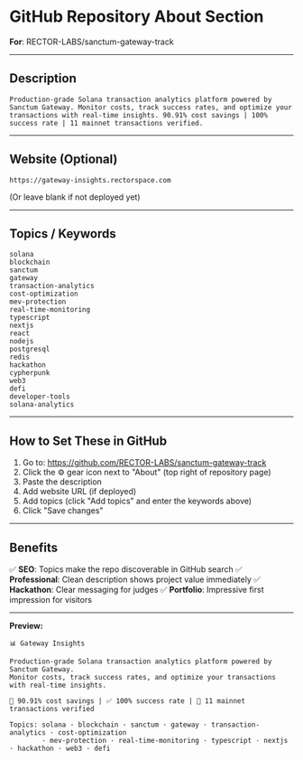 # GitHub Repository About Section

**For**: RECTOR-LABS/sanctum-gateway-track

---

## Description

```
Production-grade Solana transaction analytics platform powered by Sanctum Gateway. Monitor costs, track success rates, and optimize your transactions with real-time insights. 90.91% cost savings | 100% success rate | 11 mainnet transactions verified.
```

---

## Website (Optional)

```
https://gateway-insights.rectorspace.com
```

(Or leave blank if not deployed yet)

---

## Topics / Keywords

```
solana
blockchain
sanctum
gateway
transaction-analytics
cost-optimization
mev-protection
real-time-monitoring
typescript
nextjs
react
nodejs
postgresql
redis
hackathon
cypherpunk
web3
defi
developer-tools
solana-analytics
```

---

## How to Set These in GitHub

1. Go to: https://github.com/RECTOR-LABS/sanctum-gateway-track
2. Click the ⚙️ gear icon next to "About" (top right of repository page)
3. Paste the description
4. Add website URL (if deployed)
5. Add topics (click "Add topics" and enter the keywords above)
6. Click "Save changes"

---

## Benefits

✅ **SEO**: Topics make the repo discoverable in GitHub search
✅ **Professional**: Clean description shows project value immediately
✅ **Hackathon**: Clear messaging for judges
✅ **Portfolio**: Impressive first impression for visitors

---

**Preview:**

```
📊 Gateway Insights

Production-grade Solana transaction analytics platform powered by Sanctum Gateway.
Monitor costs, track success rates, and optimize your transactions with real-time insights.

🎯 90.91% cost savings | ✅ 100% success rate | 🚀 11 mainnet transactions verified

Topics: solana · blockchain · sanctum · gateway · transaction-analytics · cost-optimization
        · mev-protection · real-time-monitoring · typescript · nextjs · hackathon · web3 · defi
```
